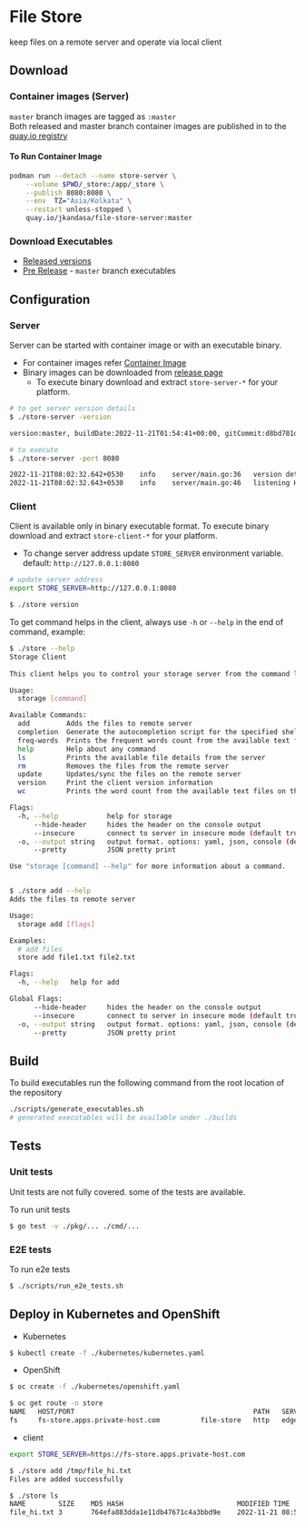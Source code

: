 # File Store
keep files on a remote server and operate via local client

## Download
### Container images (Server)
`master` branch images are tagged as `:master`<br>
Both released and master branch container images are published in to the [quay.io registry](https://quay.io/repository/jkandasa/file-store-server)
#### To Run Container Image
```bash
podman run --detach --name store-server \
    --volume $PWD/_store:/app/_store \
    --publish 8080:8080 \
    --env  TZ="Asia/Kolkata" \
    --restart unless-stopped \
    quay.io/jkandasa/file-store-server:master
```

### Download Executables
* [Released versions](https://github.com/jkandasa/file-store/releases)
* [Pre Release](https://github.com/jkandasa/file-store/releases/tag/master) - `master` branch executables


## Configuration
### Server
Server can be started with container image or with an executable binary. 
* For container images refer [Container Image](#to-run-container-image)
* Binary images can be downloaded from [release page](https://github.com/jkandasa/file-store/releases)
  * To execute binary download and extract `store-server-*` for your platform.

```bash
# to get server version details
$ ./store-server -version

version:master, buildDate:2022-11-21T01:54:41+00:00, gitCommit:d8bd781d2096cd8f8565de812ced6d5109df177c, goLang:go1.19, platform:linux/amd64}

# to execute
$ ./store-server -port 8080

2022-11-21T08:02:32.642+0530	info	server/main.go:36	version details	{"version": "{version:master, buildDate:2022-11-21T01:54:41+00:00, gitCommit:d8bd781d2096cd8f8565de812ced6d5109df177c, goLang:go1.19, platform:linux/amd64}"}
2022-11-21T08:02:32.643+0530	info	server/main.go:46	listening HTTP service on	{"address": "0.0.0.0:8080"}

```
### Client
Client is available only in binary executable format.
To execute binary download and extract `store-client-*` for your platform.
* To change server address update `STORE_SERVER` environment variable. default: `http://127.0.0.1:8080`

```bash
# update server address
export STORE_SERVER=http://127.0.0.1:8080

$ ./store version
```

To get command helps in the client, always use `-h` or `--help` in the end of command, example:
```bash
$ ./store --help
Storage Client
  
This client helps you to control your storage server from the command line.

Usage:
  storage [command]

Available Commands:
  add         Adds the files to remote server
  completion  Generate the autocompletion script for the specified shell
  freq-words  Prints the frequent words count from the available text files
  help        Help about any command
  ls          Prints the available file details from the server
  rm          Removes the files from the remote server
  update      Updates/sync the files on the remote server
  version     Print the client version information
  wc          Prints the word count from the available text files on the remote server

Flags:
  -h, --help            help for storage
      --hide-header     hides the header on the console output
      --insecure        connect to server in insecure mode (default true)
  -o, --output string   output format. options: yaml, json, console (default "console")
      --pretty          JSON pretty print

Use "storage [command] --help" for more information about a command.


$ ./store add --help
Adds the files to remote server

Usage:
  storage add [flags]

Examples:
  # add files
  store add file1.txt file2.txt

Flags:
  -h, --help   help for add

Global Flags:
      --hide-header     hides the header on the console output
      --insecure        connect to server in insecure mode (default true)
  -o, --output string   output format. options: yaml, json, console (default "console")
      --pretty          JSON pretty print

```

## Build
To build executables run the following command from the root location of the repository
```bash
./scripts/generate_executables.sh
# generated executables will be available under ./builds
```

## Tests
### Unit tests
Unit tests are not fully covered. some of the tests are available.

To run unit tests
```bash
$ go test -v ./pkg/... ./cmd/...
```

### E2E tests
To run e2e tests
```bash
$ ./scripts/run_e2e_tests.sh
```

## Deploy in Kubernetes and OpenShift
* Kubernetes
```bash
$ kubectl create -f ./kubernetes/kubernetes.yaml
```

* OpenShift
```bash
$ oc create -f ./kubernetes/openshift.yaml

$ oc get route -n store
NAME   HOST/PORT                                            PATH   SERVICES     PORT   TERMINATION   WILDCARD
fs     fs-store.apps.private-host.com          file-store   http   edge          None
```

* client
```bash
export STORE_SERVER=https://fs-store.apps.private-host.com

$ ./store add /tmp/file_hi.txt 
Files are added successfully

$ ./store ls
NAME       	SIZE	MD5 HASH                        	MODIFIED TIME                           
file_hi.txt	3   	764efa883dda1e11db47671c4a3bbd9e	2022-11-21 08:57:57.797868333 +0000 UTC	
```